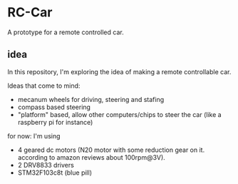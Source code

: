 # RC-Car
A prototype for a remote controlled car.


## idea

In this repository, I'm exploring the idea of making a remote controllable car. 

Ideas that come to mind:
* mecanum wheels for driving, steering and stafing
* compass based steering
* "platform" based, allow other computers/chips to steer the car (like a raspberry pi for instance)


for now:
I'm using 
* 4 geared dc motors (N20 motor with some reduction gear on it. according to amazon reviews about 100rpm@3V).
* 2 DRV8833 drivers
* STM32F103c8t (blue pill)
